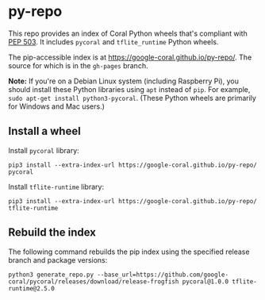 # py-repo

This repo provides an index of Coral Python wheels that's compliant with [PEP 503](https://www.python.org/dev/peps/pep-0503/). It includes `pycoral` and `tflite_runtime` Python wheels.

The pip-accessible index is at https://google-coral.github.io/py-repo/. The source for which is in the `gh-pages` branch.

**Note:** If you're on a Debian Linux system (including Raspberry Pi), you should install these Python libraries using `apt` instead of `pip`.
For example, `sudo apt-get install python3-pycoral`. (These Python wheels are primarily for Windows and Mac users.)

## Install a wheel

Install `pycoral` library:
```shell
pip3 install --extra-index-url https://google-coral.github.io/py-repo/ pycoral
```

Install `tflite-runtime` library:
```shell
pip3 install --extra-index-url https://google-coral.github.io/py-repo/ tflite-runtime
```

## Rebuild the index

The following command rebuilds the pip index using the specified release branch and package versions:

```shell
python3 generate_repo.py --base_url=https://github.com/google-coral/pycoral/releases/download/release-frogfish pycoral@1.0.0 tflite-runtime@2.5.0
```
